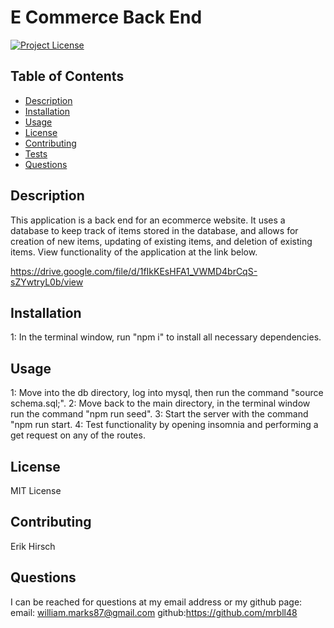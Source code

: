 # E Commerce Back End

[![Project License](https://img.shields.io/badge/License-MIT%20License-blue)](https://choosealicense.com)

## Table of Contents

- [Description](#description)
- [Installation](#installation)
- [Usage](#usage)
- [License](#license)
- [Contributing](#contributing)
- [Tests](#tests)
- [Questions](#questions)

## Description

This application is a back end for an ecommerce website. It uses a database to keep track of items stored in the database, and allows for creation of new items, updating of existing items, and deletion of existing items. View functionality of the application at the link below.

https://drive.google.com/file/d/1fIkKEsHFA1_VWMD4brCqS-sZYwtryL0b/view

## Installation

1: In the terminal window, run "npm i" to install all necessary dependencies.

## Usage

1: Move into the db directory, log into mysql, then run the command "source schema.sql;".
2: Move back to the main directory, in the terminal window run the command "npm run seed".
3: Start the server with the command "npm run start.
4: Test functionality by opening insomnia and performing a get request on any of the routes.

## License

MIT License

## Contributing

Erik Hirsch

## Questions

I can be reached for questions at my email address or my github page:
email: william.marks87@gmail.com
github:https://github.com/mrbll48

